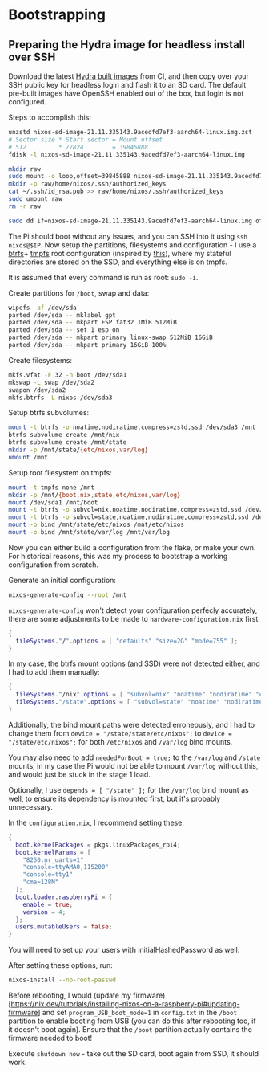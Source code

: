 # Bootstrapping
## Preparing the Hydra image for headless install over SSH

Download the latest [Hydra built images](https://hydra.nixos.org/build/164013075)
from CI, and then copy over your SSH public key for headless login and flash it
to an SD card. The default pre-built images have OpenSSH enabled out of the box,
but login is not configured.

Steps to accomplish this:
```bash
unzstd nixos-sd-image-21.11.335143.9acedfd7ef3-aarch64-linux.img.zst
# Sector size * Start sector = Mount offset
# 512         * 77824        = 39845888 
fdisk -l nixos-sd-image-21.11.335143.9acedfd7ef3-aarch64-linux.img

mkdir raw
sudo mount -o loop,offset=39845888 nixos-sd-image-21.11.335143.9acedfd7ef3-aarch64-linux.img raw
mkdir -p raw/home/nixos/.ssh/authorized_keys
cat ~/.ssh/id_rsa.pub >> raw/home/nixos/.ssh/authorized_keys
sudo umount raw
rm -r raw

sudo dd if=nixos-sd-image-21.11.335143.9acedfd7ef3-aarch64-linux.img of=/dev/sdg bs=1M status=progress
```

The Pi should boot without any issues, and you can SSH into it using `ssh nixos@$IP`.
Now setup the partitions, filesystems and configuration - I use a
[btrfs](https://mt-caret.github.io/blog/posts/2020-06-29-optin-state.html)+
[tmpfs](https://elis.nu/blog/2020/05/nixos-tmpfs-as-root/) root
configuration (inspired by [this](https://grahamc.com/blog/erase-your-darlings)),
where my stateful directories are stored on the SSD, and everything else is on tmpfs.

It is assumed that every command is run as root: `sudo -i`.

Create partitions for `/boot`, swap and data:
```bash
wipefs -af /dev/sda
parted /dev/sda -- mklabel gpt
parted /dev/sda -- mkpart ESP fat32 1MiB 512MiB
parted /dev/sda -- set 1 esp on
parted /dev/sda -- mkpart primary linux-swap 512MiB 16GiB
parted /dev/sda -- mkpart primary 16GiB 100%
```

Create filesystems:
```bash
mkfs.vfat -F 32 -n boot /dev/sda1
mkswap -L swap /dev/sda2
swapon /dev/sda2
mkfs.btrfs -L nixos /dev/sda3
```

Setup btrfs subvolumes:
```bash
mount -t btrfs -o noatime,nodiratime,compress=zstd,ssd /dev/sda3 /mnt
btrfs subvolume create /mnt/nix
btrfs subvolume create /mnt/state
mkdir -p /mnt/state/{etc/nixos,var/log}
umount /mnt
```

Setup root filesystem on tmpfs:
```bash
mount -t tmpfs none /mnt
mkdir -p /mnt/{boot,nix,state,etc/nixos,var/log}
mount /dev/sda1 /mnt/boot
mount -t btrfs -o subvol=nix,noatime,nodiratime,compress=zstd,ssd /dev/sda3 /mnt/nix
mount -t btrfs -o subvol=state,noatime,nodiratime,compress=zstd,ssd /dev/sda3 /mnt/state
mount -o bind /mnt/state/etc/nixos /mnt/etc/nixos
mount -o bind /mnt/state/var/log /mnt/var/log
```

Now you can either build a configuration from the flake, or make your own.
For historical reasons, this was my process to bootstrap a working configuration
from scratch.

Generate an initial configuration:
```bash
nixos-generate-config --root /mnt
```

`nixos-generate-config` won't detect your configuration perfecly accurately,
there are some adjustments to be made to `hardware-configuration.nix` first:
```nix
{
  fileSystems."/".options = [ "defaults" "size=2G" "mode=755" ];
}
```
In my case, the btrfs mount options (and SSD) were not detected either, and I
had to add them manually:
```nix
{
  fileSystems."/nix".options = [ "subvol=nix" "noatime" "nodiratime" "compress=zstd" "ssd" ];
  fileSystems."/state".options = [ "subvol=state" "noatime" "nodiratime" "compress=zstd" "ssd" ];
}
```
Additionally, the bind mount paths were detected erroneously, and I had to change
them from `device = "/state/state/etc/nixos";` to `device = "/state/etc/nixos";`
for both `/etc/nixos` and `/var/log` bind mounts.

You may also need to add `neededForBoot = true;` to the `/var/log` and `/state`
mounts, in my case the Pi would not be able to mount `/var/log` without this,
and would just be stuck in the stage 1 load.

Optionally, I use `depends = [ "/state" ];` for the `/var/log` bind mount as well,
to ensure its dependency is mounted first, but it's probably unnecessary.

In the `configuration.nix`, I recommend setting these:
```nix
{
  boot.kernelPackages = pkgs.linuxPackages_rpi4;
  boot.kernelParams = [
    "8250.nr_uarts=1"
    "console=ttyAMA0,115200"
    "console=tty1"
    "cma=128M"
  ];
  boot.loader.raspberryPi = {
    enable = true;
    version = 4;
  };
  users.mutableUsers = false;
}
```
You will need to set up your users with initialHashedPassword as well.

After setting these options, run:
```bash
nixos-install --no-root-passwd
```

Before rebooting, I would (update my firmware)[https://nix.dev/tutorials/installing-nixos-on-a-raspberry-pi#updating-firmware]
and set `program_USB_boot_mode=1` in `config.txt` in the `/boot` partition
to enable booting from USB (you can do this after rebooting too, if it doesn't boot again).
Ensure that the `/boot` partition actually contains the firmware needed to boot!

Execute `shutdown now` - take out the SD card, boot again from SSD, it should work.
